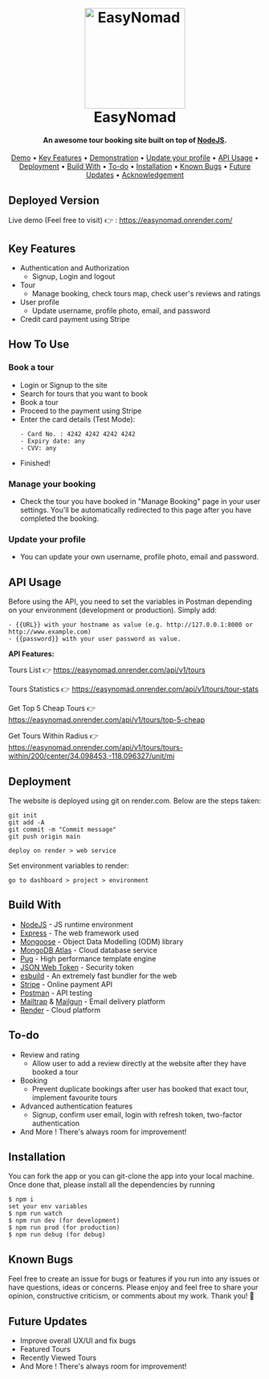 <h1 align="center">
  <br>
  <a href="https://easynomad.onrender.com/"><img src="" alt="EasyNomad" width="200"></a>
  <br>
  EasyNomad
  <br>
</h1>

<h4 align="center">An awesome tour booking site built on top of <a href="https://nodejs.org/en/" target="_blank">NodeJS</a>.</h4>

 <p align="center">
 <a href="#deployed-version">Demo</a> •
  <a href="#key-features">Key Features</a> •
  <a href="#demonstration">Demonstration</a> •
  <a href="#update-your-profile">Update your profile</a> •
  <a href="#api-usage">API Usage</a> •
  <a href="#deployment">Deployment</a> •
  <a href="#build-with">Build With</a> •
  <a href="#to-do">To-do</a> •
  <a href="#installation">Installation</a> • 
  <a href="#known-bugs">Known Bugs</a> • 
  <a href="#future-updates">Future Updates</a> • 
  <a href="#acknowledgement">Acknowledgement</a>
</p>

## Deployed Version

Live demo (Feel free to visit) 👉 : https://easynomad.onrender.com/

## Key Features

- Authentication and Authorization
  - Signup, Login and logout
- Tour
  - Manage booking, check tours map, check user's reviews and ratings
- User profile
  - Update username, profile photo, email, and password
- Credit card payment using Stripe

## How To Use

### Book a tour

- Login or Signup to the site
- Search for tours that you want to book
- Book a tour
- Proceed to the payment using Stripe
- Enter the card details (Test Mode):
  ```
  - Card No. : 4242 4242 4242 4242
  - Expiry date: any
  - CVV: any
  ```
- Finished!

### Manage your booking

- Check the tour you have booked in "Manage Booking" page in your user settings. You'll be automatically redirected to this
  page after you have completed the booking.

### Update your profile

- You can update your own username, profile photo, email and password.

## API Usage

Before using the API, you need to set the variables in Postman depending on your environment (development or production). Simply add:

```
- {{URL}} with your hostname as value (e.g. http://127.0.0.1:8000 or http://www.example.com)
- {{password}} with your user password as value.
```

<b> API Features: </b>

Tours List 👉 https://easynomad.onrender.com/api/v1/tours

Tours Statistics 👉 https://easynomad.onrender.com/api/v1/tours/tour-stats

Get Top 5 Cheap Tours 👉 https://easynomad.onrender.com/api/v1/tours/top-5-cheap

Get Tours Within Radius 👉 https://easynomad.onrender.com/api/v1/tours/tours-within/200/center/34.098453,-118.096327/unit/mi

## Deployment

The website is deployed using git on render.com. Below are the steps taken:

```
git init
git add -A
git commit -m "Commit message"
git push origin main

deploy on render > web service
```

Set environment variables to render:

```
go to dashboard > project > environment
```

## Build With

- [NodeJS](https://nodejs.org/en/) - JS runtime environment
- [Express](http://expressjs.com/) - The web framework used
- [Mongoose](https://mongoosejs.com/) - Object Data Modelling (ODM) library
- [MongoDB Atlas](https://www.mongodb.com/cloud/atlas) - Cloud database service
- [Pug](https://pugjs.org/api/getting-started.html) - High performance template engine
- [JSON Web Token](https://jwt.io/) - Security token
- [esbuild](https://esbuild.github.io/) - An extremely fast bundler for the web
- [Stripe](https://stripe.com/) - Online payment API
- [Postman](https://www.getpostman.com/) - API testing
- [Mailtrap](https://mailtrap.io/) & [Mailgun](https://www.mailgun.com/) - Email delivery platform
- [Render](https://render.com/) - Cloud platform

## To-do

- Review and rating
  - Allow user to add a review directly at the website after they have booked a tour
- Booking
  - Prevent duplicate bookings after user has booked that exact tour, implement favourite tours
- Advanced authentication features
  - Signup, confirm user email, login with refresh token, two-factor authentication
- And More ! There's always room for improvement!

## Installation

You can fork the app or you can git-clone the app into your local machine. Once done that, please install all the
dependencies by running

```
$ npm i
set your env variables
$ npm run watch
$ npm run dev (for development)
$ npm run prod (for production)
$ npm run debug (for debug)
```

## Known Bugs

Feel free to create an issue for bugs or features if you run into any issues or have questions, ideas or concerns.
Please enjoy and feel free to share your opinion, constructive criticism, or comments about my work. Thank you! 🙂

## Future Updates

- Improve overall UX/UI and fix bugs
- Featured Tours
- Recently Viewed Tours
- And More ! There's always room for improvement!
